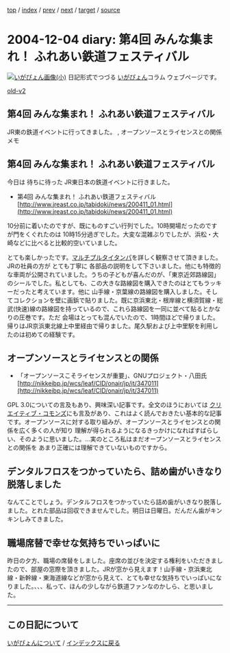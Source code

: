 [top](https://igapyon.github.io/diary/) 
 / [index](https://igapyon.github.io/diary/2004/index.html) 
 / [prev](https://igapyon.github.io/diary/2004/ig041201.html) 
 / [next](https://igapyon.github.io/diary/2004/ig041207.html) 
 / [target](https://igapyon.github.io/diary/2004/ig041204.html) 
 / [source](https://github.com/igapyon/diary/blob/gh-pages/2004/ig041204.html.src.md) 

2004-12-04 diary: 第4回 みんな集まれ！ ふれあい鉄道フェスティバル
=====================================================================================================
[![いがぴょん画像(小)](https://igapyon.github.io/diary/images/iga200306s.jpg "いがぴょん")](https://igapyon.github.io/diary/memo/memoigapyon.html) 日記形式でつづる [いがぴょん](https://igapyon.github.io/diary/memo/memoigapyon.html)コラム ウェブページです。

[old-v2](ig041204-orig.html)

## 第4回 みんな集まれ！ ふれあい鉄道フェスティバル

JR東の鉄道イベントに行ってきました。 , オープンソースとライセンスとの関係メモ


## 第4回 みんな集まれ！ ふれあい鉄道フェスティバル

今日は 待ちに待った JR東日本の鉄道イベントに行きました。

* 第4回 みんな集まれ！ ふれあい鉄道フェスティバル
  [http://www.jreast.co.jp/tabidoki/news/200411_01.html](http://www.jreast.co.jp/tabidoki/news/200411_01.html)

10分前に着いたのですが、既にものすごい行列でした。10時開場だったのですが門をくぐれたのは 10時15分過ぎでした。大変な混雑ぶりでしたが、浜松・大崎などに比べると比較的空いていました。

とても楽しかったです。[マルチプルタイタンパ](http://www.mitsui-tr.co.jp/goods/hosen/hosen.htm)を詳しく観察させて頂きました。JRの社員の方が とても丁寧に 各部品の説明をして下さいました。他にも特徴的な車両が公開されていました。うちの子どもが喜んだのが、「東京近郊路線図」のシールでした。私としても、この大きな路線図を購入できたのはとてもラッキーだったと考えています。他に 山手線・京葉線の路線図を購入しました。そしてコレクションを壁に画鋲で貼りました。既に京浜東北・根岸線と横須賀線・総武(快速)線の路線図を持っているので、これら路線図を一同に並べて貼るとかなりの圧巻です。ただ 会場はとっても混んでいたので、1時間ほどで帰りました。帰りはJR京浜東北線上中里経由で帰りました。尾久駅および上中里駅を利用したのは初めての経験です。

## オープンソースとライセンスとの関係

* 「オープンソースこそライセンスが重要」、GNUプロジェクト・八田氏
  [http://nikkeibp.jp/wcs/leaf/CID/onair/jp/it/347011](http://nikkeibp.jp/wcs/leaf/CID/onair/jp/it/347011)

GPL 3.0についての言及もあり、興味深い記事です。全文のほうにおいては [クリエイティブ・コモンズ](http://www.creativecommons.jp/)にも言及があり、これはよく読んでおきたい基本的な記事です。オープンソースに対する取り組みが、オープンソースとライセンスとの関係を広く多くの人が知り 理解が得られるようになるきっかけになればすばらしい、そのように思いました。…実のところ私はまだオープンソースとライセンスとの関係を あまり正確には理解できていないものですから。

## デンタルフロスをつかっていたら、詰め歯がいきなり脱落しました

なんてことでしょう。デンタルフロスをつかっていたら詰め歯がいきなり脱落しました。とれた部品は回収できませんでした。明日は日曜日。だんだん歯がキンキンしみてきました。

## 職場席替で幸せな気持ちでいっぱいに

昨日の夕方、職場の席替をしました。座席の並びを決定する権利をいただきましたので、部屋の窓際を頂きました。JRが窓から見えます！山手線・京浜東北線・新幹線・東海道線などが窓から見えて、とても幸せな気持ちでいっぱいになりました。、、、私って、ほんの少しながら鉄道ファンなのかしら、と思いました。

----------------------------------------------------------------------------------------------------

## この日記について
[いがぴょんについて](https://igapyon.github.io/diary/memo/memoigapyon.html) / [インデックスに戻る](https://igapyon.github.io/diary/idxall.html)
